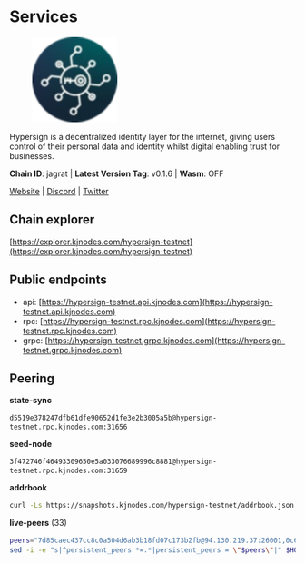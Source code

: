 # Services

<figure><img src="https://raw.githubusercontent.com/kj89/cosmos-images/main/logos/hypersign.png" width="150" alt=""><figcaption></figcaption></figure>

Hypersign is a decentralized identity layer for the internet, giving  users control of their personal data and identity whilst digital  enabling trust for businesses.

**Chain ID**: jagrat | **Latest Version Tag**: v0.1.6 | **Wasm**: OFF

[Website](https://hypersign.id) | [Discord](https://discord.gg/DmuUjMrHVw) | [Twitter](https://twitter.com/hypersignchain)




## Chain explorer
[https://explorer.kjnodes.com/hypersign-testnet](https://explorer.kjnodes.com/hypersign-testnet)

## Public endpoints

* api: [https://hypersign-testnet.api.kjnodes.com](https://hypersign-testnet.api.kjnodes.com)
* rpc: [https://hypersign-testnet.rpc.kjnodes.com](https://hypersign-testnet.rpc.kjnodes.com)
* grpc: [https://hypersign-testnet.grpc.kjnodes.com](https://hypersign-testnet.grpc.kjnodes.com)

## Peering

**state-sync**

```text
d5519e378247dfb61dfe90652d1fe3e2b3005a5b@hypersign-testnet.rpc.kjnodes.com:31656
```

**seed-node**

```text
3f472746f46493309650e5a033076689996c8881@hypersign-testnet.rpc.kjnodes.com:31659
```

**addrbook**
```bash
curl -Ls https://snapshots.kjnodes.com/hypersign-testnet/addrbook.json > $HOME/.hid-node/config/addrbook.json
```

**live-peers** (33)
```bash
peers="7d85caec437cc8c0a504d6ab3b18fd07c173b2fb@94.130.219.37:26001,0c6758a3f4554bbc67da73993bbb697764c5c534@38.242.142.227:26656,efcb16ec33d8e6233d1068fff679c6fd64bf5802@65.108.225.158:10956,7ac746f53266043a92a05db06d1306b4e5f7e7c8@65.109.112.20:11014,bd2ae9f1c42183104719f7c44be078bb7d282a61@65.109.92.241:11056,84408be4e3f13dcd976568d6370e1c50e9eb614d@185.252.232.110:46656,ce6686036f6554deb0490103dcc201172e7c3f2f@81.0.220.131:26656,d92268c246e02a54103f7098b901b876c88f006e@5.161.130.108:26656,ec5127072c252f7246fb66f7e7762423a23ff6bd@154.12.228.93:31656,62c3f3e5214495593ad204f3c6cd879f3f4ed6a9@5.9.79.121:26656,934324c3b4318d8438954d19a82673a3d218951b@142.132.209.236:10956,d5519e378247dfb61dfe90652d1fe3e2b3005a5b@65.109.68.190:31656,9876d1b1e5b5968c1c729559325dd909f93c1d34@65.108.238.61:56656,fbc7ce82f02e24257395dc0310ad2921ea61e199@65.109.92.148:61156,eaf27acc810a3d6728dde972ebad26810cce0ae6@65.108.229.233:26656,1de2abae74a4c5fd7d96d9869ef02187f81498f0@134.209.238.66:26656,610843eda2f0388cb8e75917e8c1f63350bd3bd1@154.26.131.130:16656,56615e02aa90e35a20a1fc4c46e78bb00956f07b@192.118.76.199:26681,4e08d5b0cb43c8d5ffc42987a5166bab2a04a93b@65.109.92.240:21066,5e4fc955b23ab00f6a07cb6d56e89aafac0c85ff@167.86.85.122:26656,aa8c0064e866dc57b341a389006df8925a0718fe@5.161.55.130:31656,d7c9b9a3c3a6c5f4ccdfb37a8358755b277271c1@3.110.226.164:26656,1e3f0aeb6f2a2017b122af2461a75c9695790954@65.108.233.109:10956,e003e628d5c748f2445f1731af20d461f585e7a5@182.253.224.66:12656,2c0379f78b655e8a386cb477e3cf3cae700c4a7f@213.239.207.175:34656,a275d8018f683f279bf5167a72d294bfacafa839@178.63.102.172:41656,1380864bb38481fef4b2358026a5ed53fc027679@95.214.52.206:26656,620478e35ba6740f0afb2a0dd6ca9b34765bc60e@65.109.30.12:60856,c1b6d86f46eab9d0aa2e4399cddb9cf05d13621a@65.108.206.118:60556,70f00c612c1d681a04244749a56f3a35e9be1420@65.108.194.40:28765,63db727618b237d4a27656aa456be2812154bf29@65.109.170.47:26656,a3f3d6dba11bfe080693938666064b2324fbaccf@88.99.164.158:11056,de1f980cc59bdb2457202768d4b4d964d783789e@167.235.21.165:36656"
sed -i -e "s|^persistent_peers *=.*|persistent_peers = \"$peers\"|" $HOME/.hid-node/config/config.toml
```
